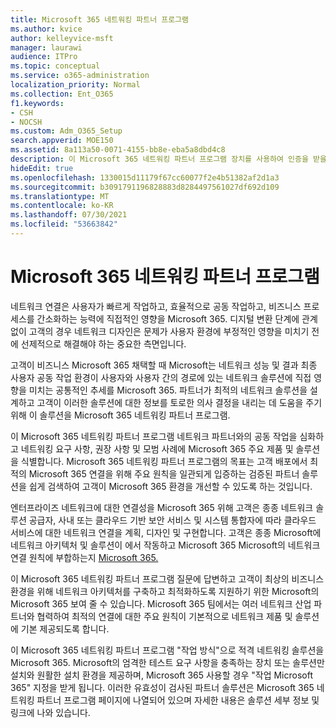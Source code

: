 ```yaml
---
title: Microsoft 365 네트워킹 파트너 프로그램
ms.author: kvice
author: kelleyvice-msft
manager: laurawi
audience: ITPro
ms.topic: conceptual
ms.service: o365-administration
localization_priority: Normal
ms.collection: Ent_O365
f1.keywords:
- CSH
- NOCSH
ms.custom: Adm_O365_Setup
search.appverid: MOE150
ms.assetid: 8a113a50-0071-4155-bb8e-eba5a8dbd4c8
description: 이 Microsoft 365 네트워킹 파트너 프로그램 장치를 사용하여 인증을 받을 수 Microsoft 365.
hideEdit: true
ms.openlocfilehash: 1330015d11179f67cc60077f2e4b51382af2d1a3
ms.sourcegitcommit: b3091791196828883d8284497561027df692d109
ms.translationtype: MT
ms.contentlocale: ko-KR
ms.lasthandoff: 07/30/2021
ms.locfileid: "53663842"
---
```

# <a name="microsoft-365-networking-partner-program"></a>Microsoft 365 네트워킹 파트너 프로그램

네트워크 연결은 사용자가 빠르게 작업하고, 효율적으로 공동 작업하고, 비즈니스 프로세스를 간소화하는 능력에 직접적인 영향을 Microsoft 365. 디지털 변환 단계에 관계 없이 고객의 경우 네트워크 디자인은 문제가 사용자 환경에 부정적인 영향을 미치기 전에 선제적으로 해결해야 하는 중요한 측면입니다.

고객이 비즈니스 Microsoft 365 채택할 때 Microsoft는 네트워크 성능 및 결과 최종 사용자 공동 작업 환경이 사용자와 사용자 간의 경로에 있는 네트워크 솔루션에 직접 영향을 미치는 공통적인 추세를 Microsoft 365. 파트너가 최적의 네트워크 솔루션을 설계하고 고객이 이러한 솔루션에 대한 정보를 토로한 의사 결정을 내리는 데 도움을 주기 위해 이 솔루션을 Microsoft 365 네트워킹 파트너 프로그램.

이 Microsoft 365 네트워킹 파트너 프로그램 네트워크 파트너와의 공동 작업을 심화하고 네트워킹 요구 사항, 권장 사항 및 모범 사례에 Microsoft 365 주요 제품 및 솔루션을 식별합니다. Microsoft 365 네트워킹 파트너 프로그램의 목표는 고객 배포에서 최적의 Microsoft 365 연결을 위해 주요 원칙을 일관되게 입증하는 검증된 파트너 솔루션을 쉽게 검색하여 고객이 Microsoft 365 환경을 개선할 수 있도록 하는 것입니다.

엔터프라이즈 네트워크에 대한 연결성을 Microsoft 365 위해 고객은 종종 네트워크 솔루션 공급자, 사내 또는 클라우드 기반 보안 서비스 및 시스템 통합자에 따라 클라우드 서비스에 대한 네트워크 연결을 계획, 디자인 및 구현합니다. 고객은 종종 Microsoft에 네트워크 아키텍처 및 솔루션이 에서 작동하고 Microsoft 365 Microsoft의 네트워크 연결 원칙에 부합하는지 [Microsoft 365.](./microsoft-365-network-connectivity-principles.md)

이 Microsoft 365 네트워킹 파트너 프로그램 질문에 답변하고 고객이 최상의 비즈니스 환경을 위해 네트워크 아키텍처를 구축하고 최적화하도록 지원하기 위한 Microsoft의 Microsoft 365 보여 줄 수 있습니다. Microsoft 365 팀에서는 여러 네트워크 산업 파트너와 협력하여 최적의 연결에 대한 주요 원칙이 기본적으로 네트워크 제품 및 솔루션에 기본 제공되도록 합니다.

이 Microsoft 365 네트워킹 파트너 프로그램 "작업 방식"으로 적격 네트워킹 솔루션을 Microsoft 365. Microsoft의 엄격한 테스트 요구 사항을 충족하는 장치 또는 솔루션만 설치와 원활한 설치 환경을 제공하며, Microsoft 365 사용할 경우 "작업 Microsoft 365" 지정을 받게 됩니다. 이러한 유효성이 검사된 파트너 [](https://www.microsoft.com/microsoft-365/partners/O365networkingpartners)솔루션은 Microsoft 365 네트워킹 파트너 프로그램 페이지에 나열되어 있으며 자세한 내용은 솔루션 세부 정보 및 링크에 나와 있습니다.
